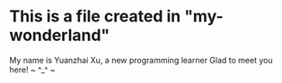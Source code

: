 # This is a file created in "my-wonderland"
My name is Yuanzhai Xu, a new programming learner
Glad to meet you here!
~ ^_^ ~
